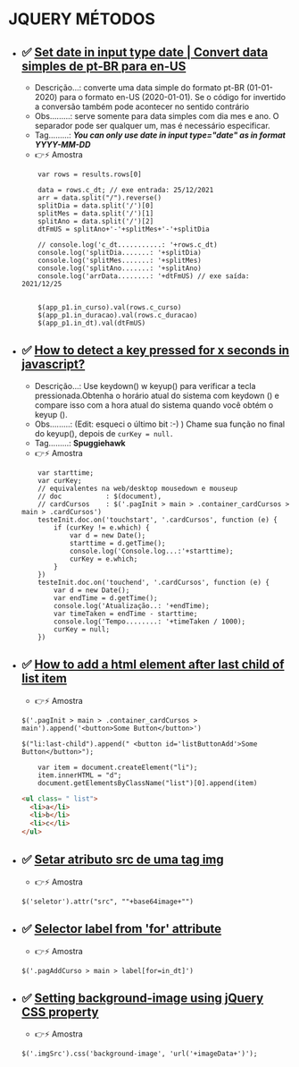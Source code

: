 # JQUERY MÉTODOS



- ## ✅ [Set date in input type date | Convert data simples de pt-BR para en-US ](https://stackoverflow.com/questions/12346381/set-date-in-input-type-date)

    - Descrição...: converte uma data simple do formato pt-BR (01-01-2020) para o formato en-US (2020-01-01). Se o código for invertido a conversão também pode acontecer no sentido contrário
    - Obs.........: serve somente para data simples com dia mes e ano. O separador pode ser qualquer um, mas é necessário especificar.
    - Tag.........: ***You can only use date in input type="date" as in format YYYY-MM-DD***
    - 👉⚡ Amostra
    ```JS
        var rows = results.rows[0]

        data = rows.c_dt; // exe entrada: 25/12/2021
        arr = data.split("/").reverse()
        splitDia = data.split('/')[0]
        splitMes = data.split('/')[1]
        splitAno = data.split('/')[2]
        dtFmUS = splitAno+'-'+splitMes+'-'+splitDia

        // console.log('c_dt...........: '+rows.c_dt)
        console.log('splitDia.......: '+splitDia)
        console.log('splitMes.......: '+splitMes)
        console.log('splitAno.......: '+splitAno)
        console.log('arrData........: '+dtFmUS) // exe saída: 2021/12/25


        $(app_p1.in_curso).val(rows.c_curso)
        $(app_p1.in_duracao).val(rows.c_duracao)
        $(app_p1.in_dt).val(dtFmUS)
    ```
- ## ✅ [How to detect a key pressed for x seconds in javascript?](https://stackoverflow.com/questions/25134224/how-to-detect-a-key-pressed-for-x-seconds-in-javascript)

    - Descrição...: Use keydown() w keyup() para verificar a tecla pressionada.Obtenha o horário atual do sistema com keydown () e compare isso com a hora atual do sistema quando você obtém o keyup ().
    - Obs.........: (Edit: esqueci o último bit :-) ) Chame sua função no final do keyup(), depois de `curKey = null.`
    - Tag.........: **Spuggiehawk**
    - 👉⚡ Amostra
    ``` JS
        var starttime;
        var curKey;
        // equivalentes na web/desktop mousedown e mouseup
        // doc           : $(document),
        // cardCursos    : $('.pagInit > main > .container_cardCursos > main > .cardCursos')
        testeInit.doc.on('touchstart', '.cardCursos', function (e) {
            if (curKey != e.which) {
                var d = new Date();
                starttime = d.getTime();
                console.log('Console.log...:'+starttime);
                curKey = e.which;
            }
        })
        testeInit.doc.on('touchend', '.cardCursos', function (e) {
            var d = new Date();
            var endTime = d.getTime();
            console.log('Atualização..: '+endTime);
            var timeTaken = endTime - starttime;
            console.log('Tempo........: '+timeTaken / 1000);
            curKey = null;
        })
    ```


- ## ✅ [How to add a html element after last child of list item](https://stackoverflow.com/questions/52091055/how-to-add-a-html-element-after-last-child-of-list-item/52091337)

    - 👉⚡ Amostra

    `$('.pagInit > main > .container_cardCursos > main').append('<button>Some Button</button>') `

    `$("li:last-child").append(" <button id='listButtonAdd'>Some Button</button>");`

    ``` JS
        var item = document.createElement("li");
        item.innerHTML = "d";
        document.getElementsByClassName("list")[0].append(item)
    ```

    ```html
    <ul class= " list">
      <li>a</li>
      <li>b</li>
      <li>c</li>
    </ul>
    ```

 - ## ✅ [Setar atributo src de uma tag img]()

    - 👉⚡ Amostra

    `$('seletor').attr("src", ""+base64image+"")`


 - ## ✅ [Selector label from 'for' attribute](https://stackoverflow.com/questions/2599627/how-to-select-label-for-xyz-in-css)

    - 👉⚡ Amostra

    `$('.pagAddCurso > main > label[for=in_dt]')`

 - ## ✅ [Setting background-image using jQuery CSS property](https://stackoverflow.com/questions/512054/setting-background-image-using-jquery-css-property)

    - 👉⚡ Amostra

    `$('.imgSrc').css('background-image', 'url('+imageData+')');`
